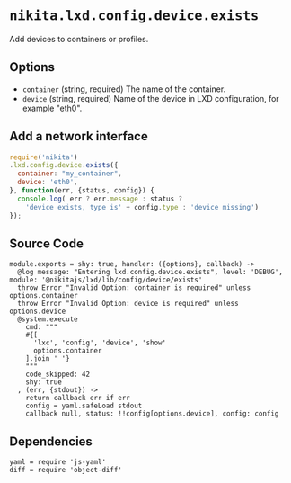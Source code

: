 
# `nikita.lxd.config.device.exists`

Add devices to containers or profiles.

## Options

* `container` (string, required)
  The name of the container.
* `device` (string, required)
  Name of the device in LXD configuration, for example "eth0".

## Add a network interface

```js
require('nikita')
.lxd.config.device.exists({
  container: "my_container",
  device: 'eth0',
}, function(err, {status, config}) {
  console.log( err ? err.message : status ?
    'device exists, type is' + config.type : 'device missing')
});
```

## Source Code

    module.exports = shy: true, handler: ({options}, callback) ->
      @log message: "Entering lxd.config.device.exists", level: 'DEBUG', module: '@nikitajs/lxd/lib/config/device/exists'
      throw Error "Invalid Option: container is required" unless options.container
      throw Error "Invalid Option: device is required" unless options.device
      @system.execute
        cmd: """
        #{[
          'lxc', 'config', 'device', 'show'
          options.container
        ].join ' '}
        """
        code_skipped: 42
        shy: true
      , (err, {stdout}) ->
        return callback err if err
        config = yaml.safeLoad stdout
        callback null, status: !!config[options.device], config: config

## Dependencies

    yaml = require 'js-yaml'
    diff = require 'object-diff'
